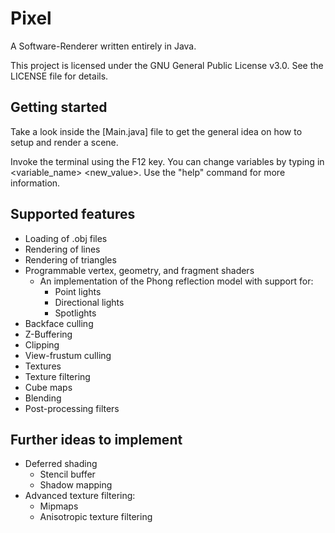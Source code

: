 # Pixel

A Software-Renderer written entirely in Java.

This project is licensed under the GNU General Public License v3.0. See the LICENSE file for details.

## Getting started

Take a look inside the [Main.java] file to get the general idea on how to setup and render a scene.

Invoke the terminal using the F12 key. You can change variables by typing in <variable_name> <new_value>. Use the "help" command for more information.

## Supported features

- Loading of .obj files
- Rendering of lines
- Rendering of triangles
- Programmable vertex, geometry, and fragment shaders
    - An implementation of the Phong reflection model with support for:
        - Point lights
        - Directional lights
        - Spotlights
- Backface culling
- Z-Buffering
- Clipping
- View-frustum culling
- Textures
- Texture filtering
- Cube maps
- Blending
- Post-processing filters

## Further ideas to implement
- Deferred shading
    - Stencil buffer
    - Shadow mapping
- Advanced texture filtering:
    - Mipmaps
    - Anisotropic texture filtering
